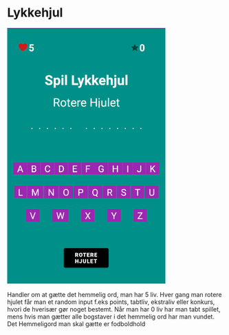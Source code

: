 # Lykkehjul

![](LykkehjulMainFragment.PNG)

Handler om at gætte det hemmelig ord, man har 5 liv. 
Hver gang man rotere hjulet får man et random input f.eks points, tabtliv, ekstraliv eller konkurs, hvori de hverisær gør noget bestemt. 
Når man har 0 liv har man tabt spillet, mens hvis man gætter alle bogstaver i det hemmelig ord har man vundet. Det Hemmeligord man skal gætte er fodboldhold
